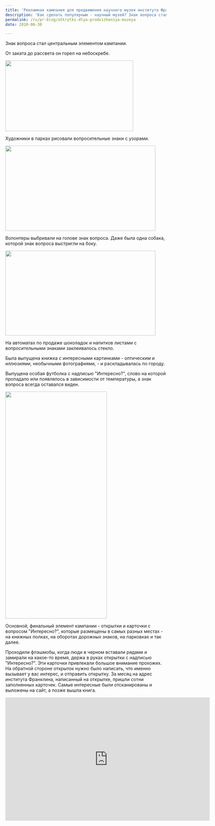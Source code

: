 ```yaml
---
title: 'Рекламная кампания для продвижения научного музея института Франклина, Филадельфия'
description: 'Как сделать популярным - научный музей? Знак вопроса стал центральным элементом кампании. От заката до рассвета он горел на небоскребе. Художники в парках рисовали вопросительные знаки с узорами.'
permalink: /ru/pr-blog/otkrytki-dlya-prodvizheniya-muzeya
date: 2010-06-30

---
```


Знак вопроса стал центральным элементом кампании.

От заката до рассвета  он горел на небоскребе.

<img src="{{ site.assets }}/upload/980151237678772.jpg" alt="" class="post__img" width="400" height="221">

Художники в парках рисовали вопросительные знаки с узорами.

<img src="{{ site.assets }}/upload/980151237679823.jpg" alt="" class="post__img" width="470" height="266">

Волонтеры выбривали на голове знак вопроса. Даже была одна собака, которой знак вопроса выстригли на боку.

<img src="{{ site.assets }}/upload/980151237682545.jpg" alt="" class="post__img" width="470" height="265">

На автоматах по продаже шоколадок и напитков листами с вопросительными знаками заклеивалось стекло.

Была выпущена книжка с интересными картинками - оптическим и иллюзиями, необычными фотографиями, - и раскладывалась по городу.

Выпущена особая футболка с надписью "Интересно?", слово на которой пропадало или появлялось в зависимости от температуры, а знак вопроса всегда оставался виден.

<img src="{{ site.assets }}/upload/980151243815043.jpg" alt="" class="post__img" width="318" height="709">

Основной, финальный элемент кампании - открытки и карточки с вопросом "Интересно?", которые размещены в самых разных местах - на книжных полках, на оборотах дорожных знаков, на парковках и так далее.

Проходили флэшмобы, когда люди в черном вставали рядами и замирали на какое-то время, держа в руках открытки с надписью "Интересно?". Эти карточки привлекали большое внимание прохожих. На обратной стороне открыток нужно было написать, что именно вызывает у вас интерес, и отправить открытку.  За месяц на адрес института Франклина, написанный на открытке, пришли сотни заполненных карточек. Самые интересные были отсканированы и выложены на сайт, а позже вышла книга.

<object width="640" height="385"><param name="movie" value="http://www.youtube.com/v/Bhyt0hfR6Yg&hl=ru_RU&fs=1&"></param><param name="allowFullScreen" value="true"></param><param name="allowscriptaccess" value="always"></param><embed src="http://www.youtube.com/v/Bhyt0hfR6Yg&amp;hl=ru_RU&amp;fs=1&amp;" type="application/x-shockwave-flash" allowscriptaccess="always" allowfullscreen="true" width="640" height="385"></embed></object>

